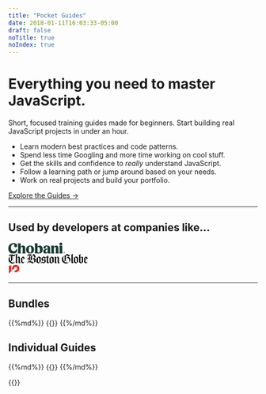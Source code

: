 ```yaml
---
title: "Pocket Guides"
date: 2018-01-11T16:03:33-05:00
draft: false
noTitle: true
noIndex: true
---
```


<h1 class="text-xlarge text-normal">Everything you need to master JavaScript.</h1>

<p class="text-large">Short, focused training guides made for beginners. Start building real JavaScript projects in under an hour.</p>

- Learn modern best practices and code patterns.
- Spend less time Googling and more time working on cool stuff.
- Get the skills and confidence to *really* understand JavaScript.
- Follow a learning path or jump around based on your needs.
- Work on real projects and build your portfolio.

<a class="btn btn-large" href="#bundles">Explore the Guides &rarr;</a>

<hr class="no-margin-bottom">

<h2 class="h3 text-center">Used by developers at companies like...</h2>

<div class="row padding-top-small text-center">
	<div class="grid-third margin-bottom">
		<svg xmlns="http://www.w3.org/2000/svg" style="height:1.6em;" viewBox="0 0 301.46 58.75"><title>Chobani</title><path d="M27.44,8.55c3.47,0,5.25,1.45,5.25,3.63,0,1.61-1.29,3-1.29,5.73,0,4.12,2.9,7.26,7.59,7.26,4.92,0,8.15-3.39,8.15-8.72,0-7.5-5.89-13.56-19.29-13.56C11.62,2.91,0,14.61,0,31.39,0,47.85,9.68,58.75,26.15,58.75c13.48,0,21.71-8.72,21.71-19.29,0-3.55-1.13-4.6-2.58-4.6s-2,1.37-2.42,2.18C40.67,41.4,37,45.92,29.13,45.92c-9.36,0-15-7.91-15-19C14.12,16,20.25,8.55,27.44,8.55ZM67.7,56.24c0-.73-.56-1.29-1-2.1-.73-1.37-1-2.42-1-5.73V30.83c0-4.36,2.91-7.91,6-7.91,2.74,0,4.28,2.1,4.28,5.65V48.42c0,3.31-.24,4.36-1,5.73-.48.81-1,1.37-1,2.1,0,.89.48,1.29,1.37,1.29H90.38c1,0,1.45-.4,1.45-1.29,0-.73-.56-1.29-1-2.1-.81-1.37-1-2.42-1-5.73V28.65c0-7.42-4.44-12.75-12.43-12.75a13.78,13.78,0,0,0-11.7,7V6.05c0-1.78-.24-2.1-2.18-2.1H52.61c-1.78,0-2.42.65-2.42,1.78A6.14,6.14,0,0,0,51,8.15a15.81,15.81,0,0,1,.89,6.13V48.42c0,3.31-.24,4.36-1,5.73-.48.81-1,1.37-1,2.1,0,.89.48,1.29,1.45,1.29h15c.89,0,1.37-.4,1.37-1.29Zm68.91-19.12c0-14.28-9-21.38-21-21.38-12.18,0-21.3,8.15-21.3,21.38,0,13.72,9,21.38,21.14,21.38s21.14-8.07,21.14-21.38Zm-14.2,1.94c0,9.12-2.26,14.85-6.37,14.85-4.36,0-7.42-6-7.42-18.88,0-9,2.34-14.69,6.37-14.69,4.36,0,7.42,5.81,7.42,18.72Zm60.28-3.15c0-12.27-6-20.17-15.74-20.17-6.21,0-10.17,3.23-11.94,6.54V6.05c0-1.78-.24-2.1-2.18-2.1h-11c-1.78,0-2.42.65-2.42,1.78a6.14,6.14,0,0,0,.81,2.42,15.81,15.81,0,0,1,.89,6.13V44.06c0,7.1-.32,9.28-.32,11.38a2.49,2.49,0,0,0,2.82,2.74,11.39,11.39,0,0,0,3.87-1,6.78,6.78,0,0,1,2.34-.4,11.93,11.93,0,0,1,2.91.48,30.31,30.31,0,0,0,8,1.21c13.88,0,21.95-8.63,21.95-22.59Zm-23-12.51c5.33,0,8.39,6.13,8.39,16.3,0,9.52-3.31,14.2-7.34,14.2-3.23,0-5.73-3.23-5.73-7.42V29.05c0-3.63,1.69-5.65,4.68-5.65ZM216,58.34c5.33,0,8.15-1.21,8.15-2.91,0-.73-.32-1-.89-1.53-.81-.73-1.45-1.29-1.45-4.28l.08-19.45c0-8.72-5.25-14.53-18.4-14.53-11.3,0-17,4.6-17,10.65a6,6,0,0,0,6.21,6.37c3.79,0,6-2.66,6-5.33,0-2.1-.73-3.07-.73-4.44s1.53-2.74,4.36-2.74c4.28,0,6.29,2.91,6.29,8.07v3.63c-16.3,1.45-23.56,6.37-23.56,15,0,6.7,5,11.7,12.43,11.7a12.32,12.32,0,0,0,11.14-6.13c.16,3.79,1.53,5.89,7.42,5.89Zm-13.48-6.46c-3.15,0-4.92-2.66-4.92-5.73,0-4.76,3.55-8.31,11-9.76l-.08,8.88c0,3.47-2.58,6.62-6,6.62Zm41.4,4.36c0-.73-.56-1.29-1-2.1-.73-1.37-1-2.42-1-5.73V30.83c0-4.36,2.58-8,5.73-8,2.74,0,4.36,1.94,4.36,5.73V48.42c0,3.31-.24,4.36-1,5.73-.48.81-1,1.37-1,2.1,0,.89.48,1.29,1.37,1.29h15.09c1,0,1.45-.4,1.45-1.29,0-.73-.56-1.29-1-2.1-.81-1.37-1-2.42-1-5.73V29.05c0-7.67-4.36-13.15-12.35-13.15a13.76,13.76,0,0,0-12,7.26V18.88c0-1.78-.24-2.18-2.18-2.18H228.45c-1.69,0-2.26.65-2.26,1.61a6,6,0,0,0,1,2.5c.81,1.45.89,2.91.89,6.13V48.42c0,3.31-.24,4.36-1,5.73-.48.81-1,1.37-1,2.1,0,.89.48,1.29,1.45,1.29h15c.89,0,1.37-.4,1.37-1.29ZM270.57,7.18c0,4,3,7.18,8.07,7.18s8.07-3.23,8.07-7.18S283.72,0,278.64,0s-8.07,3.15-8.07,7.18Zm1,50.35h14.93c1,0,1.45-.4,1.45-1.29,0-.73-.56-1.29-1-2.1-.73-1.37-1-2.42-1-5.73V18.88c0-1.78-.24-2.18-2.18-2.18h-11.3c-1.69,0-2.26.65-2.26,1.61a6,6,0,0,0,1,2.5c.73,1.45.89,2.91.89,6.13V48.42c0,3.31-.24,4.36-1,5.73-.48.81-1,1.37-1,2.1,0,.89.48,1.29,1.45,1.29Z" fill="#1c3c34"></path><path d="M296.19,51.26h.91c.61,0,.91.24.91.73s-.32.73-.91.73h-.91Zm2.6.73c0-.9-.6-1.4-1.69-1.4h-1.7v4.87h.79V53.41H297l1.11,2.05H299l-1.22-2.11a1.39,1.39,0,0,0,1-1.36M297,57a3.9,3.9,0,1,1,3.85-3.9A3.75,3.75,0,0,1,297,57m0-8.36a4.46,4.46,0,1,0,4.47,4.46A4.32,4.32,0,0,0,297,48.61" fill="#1c3c34"></path></svg>
	</div>
	<div class="grid-third margin-bottom">
		<svg style="height:1.6em;" viewBox="0 0 317 44" xmlns="http://www.w3.org/2000/svg" xmlns:xlink="http://www.w3.org/1999/xlink" aria-labelledby="bg-logo-title"><title id="bg-logo-title">The Boston Globe</title><path d="M292.294 26.857c0 3.096-.142 9.155-.142 9.367l-.21.21-5.85-3.66V18.403c.917-1.408 2.185-2.114 3.312-2.114 1.338 0 2.325.986 2.816 2.325 0 .564.074 4.298.074 8.244zm19.3-5.847l-5.425 4.437V15.374l5.425 5.636zm-14.37 12.75c-.353-3.17-.28-11.765-.28-15.78 0-2.606-2.256-4.51-5.076-5.707l-5.775 4.86V6.567c0-1.76 1.056-3.664 2.323-3.664V2.55c-2.745 0-5.773 2.186-6.27 3.595-.63-1.058-2.11-1.693-3.518-1.693l-.073.563c1.41 0 2.748 2.398 2.748 6.626 0 8.522-.07 16.696-.07 20.214 0 1.13-.142 1.905-.777 2.82l8.667 5.28c3.31-3.093 4.577-4.01 8.1-6.193zm19.092-1.338l-.426-.426c-2.182 2.185-3.452 3.1-4.718 3.1-1.27 0-2.467-.775-5.003-2.746v-5.777l9.933-7.96c-2.326-1.973-7.115-6.764-7.115-6.764-2.678 2.397-4.227 3.735-7.96 6.34.14.775.282 1.83.282 2.677V32.07c0 .774-.07 1.337-.355 2.252l7.82 5.492 7.54-7.392zm-92.638-4.438c0 1.9-.565 3.097-1.832 4.085-2.887-2.82-4.296-6.764-4.296-10.71 0-5.915 2.04-8.173 4.86-10.214.424-.352.845-.636 1.268-.915v17.754zm7.608 8.098c-3.733-.28-6.62-1.548-8.875-3.45 3.45-2.395 5.635-3.59 5.635-7.26V7.13l1.058-.843c.776.28 1.41.56 2.183.843v28.952zm10.99-8.312c0 2.046-.21 3.453-.774 5.147-2.044 2.038-5.076 3.237-8.524 3.237h-.988V18.05c.635-.07 1.2-.14 1.762-.14 5.074 0 8.524 4.577 8.524 9.86zm-2.748-16.694l-7.537 6.692V7.413c2.68 1.057 5.074 2.325 7.538 3.663zm32.545 24.658l-.42.278-5.988-3.804V15.374l6.34 3.098.068 17.262zM246.998 5.016l-.637-.563-2.32 2.466s-5.992-1.973-10.85-4.79c-6.692 5.07-11.764 8.663-18.317 13.315-1.55 2.322-2.395 5.35-2.395 8.663 0 9.014 8.312 16.058 18.808 16.058 6.833-2.885 11.696-6.902 15.288-11.762.21-.984.28-2.395.28-3.17 0-6.552-4.437-10.213-9.157-11.34l9.3-8.878zm30.29 10.92l-8.454-4.365c-2.607 2.394-5.142 4.154-8.523 5.844.21.637.424 3.243.424 4.864v11.625c-.774.842-1.554 1.27-2.327 1.27-.773 0-1.62-.355-2.676-1.13V5.864c0-1.62.987-3.523 2.256-3.523v-.208c-2.607 0-4.933 1.195-5.634 3.166-.637-1.055-1.62-1.972-3.1-1.972l-.072.283c.845 0 1.693 2.393 1.693 4.646V30.87c0 2.185-.283 3.312-1.127 4.51l5.633 4.087 5.282-4.58 8.172 4.927c3.1-2.885 4.934-4.577 8.383-6.618-.21-1.058-.28-3.1-.28-3.947v-10c-.003-1.694.07-2.61.35-3.314zm-133.776 20.36c-2.045-1.835-4.86-3.38-9.37-3.38l6.905-7.327 2.394 2.11.072 8.596zm2.323-16.977l-5.915 6.406-2.608-1.9V15.3c2.68 1.83 4.226 2.818 8.523 4.017zm29.093 17.114l-.28.215-5.635-3.454v-17.61l5.915 3.52v17.328zm5.495-2.606c-.28-.91-.35-1.832-.35-2.674V16.36l-7.68-4.298c-2.464 2.465-5.285 4.227-8.875 6.2.21.703.353 1.83.353 2.606v12.467c-1.126 1.2-2.256 1.903-3.24 1.903-.987 0-1.97-.42-3.03-1.547 0-.986.07-11.695.07-18.244h5.495v-1.34l-5.495-.21s.07-5.144.14-6.202h-.63l-7.682 8.103c-3.31-.493-5.774-1.69-9.37-4.155-2.815 2.885-4.718 4.223-8.098 5.845.14 1.692.21 2.607.21 4.298 0 1.972 0 2.605-.14 4.3l4.507 3.165-4.227 4.44c-1.83 1.904-2.535 3.452-2.535 5 0 1.41.565 2.535 1.408 3.594l.494-.28c-.565-.847-.918-1.835-.918-2.746 0-1.48.775-2.75 2.958-2.75 2.185 0 4.58 1.408 6.975 3.308 2.677-2.464 4.65-4.08 7.608-5.56V27.07c0-.847.07-1.2.284-1.763l-4.51-3.028 5.778-6.272h2.676c0 6.41-.07 14.653-.07 15.57 0 1.126-.212 2.536-.986 3.662l6.41 4.718 5.496-5 7.96 5.212c3.102-2.887 5.565-4.79 9.015-6.342zm25.574.99l-.492-.564-2.398 2.04c-1.197 0-2.042-.844-2.042-2.182 0-1.196.073-15.148.142-17.542-.916-1.834-2.116-3.24-4.79-4.157l-6.413 4.72c0-1.972-1.126-3.734-3.31-4.86l-3.734 3.17 1.975 2.11s-.072 12.4-.072 14.442c0 2.048-1.478 3.526-1.478 3.526l5.845 4.293 3.1-3.8-2.326-2.112V18.4c1.13-1.477 2.327-2.113 3.386-2.113 1.195 0 2.18.845 2.463 2.045.072.915.072 2.395.072 3.945 0 2.395 0 10.845-.072 14.155.422 1.48 2.607 3.523 4.016 3.523l6.127-5.138zM102.863 24.32l-.14 10.14c-1.056.568-1.76.92-2.747 1.622-.774-.49-1.55-.985-2.465-1.548V21.432l5.353 2.888zm.776-8.805c0 1.547-1.41 2.324-6.13 5.282V16.29c0-2.256.14-3.522.21-4.44h-.984c.14.986.212 2.184.212 4.44v17.965c-2.96-1.763-6.553-3.595-10.358-3.876 3.594-2.044 7.186-4.79 7.186-8.81v-8.803c0-2.82 1.127-4.51 4.087-7.045 2.323 3.45 3.242 4.93 5.07 8.03.425.704.706 1.41.706 1.763zm19.935 20.78l-.28.213-5.567-3.384v-17.82l5.847 3.31v17.682zM94.412 4.526l-.14-.424c-2.96 0-4.58-.353-6.13-.633-1.48-.21-2.75-.493-4.51-.493-4.65 0-7.68 2.396-7.68 6.27 0 1.62.353 2.535 1.41 3.734l.422-.423c-.564-.706-.844-1.41-.844-2.185 0-1.69 1.41-3.17 4.508-3.17 2.326 0 4.438.424 6.27.847-3.945 2.886-6.342 5-6.342 11.13-.563-.212-1.34-.352-2.394-.352-2.96 0-4.508 1.97-4.508 3.872 0 .848.21 1.765.775 2.397l.492-.28c-.212-.425-.353-.847-.353-1.27 0-1.267.985-2.254 2.817-2.254 1.62 0 2.818.704 3.38 1.693 0 4.296-.844 6.48-3.097 6.48v.49c3.38 0 7.466-2.463 7.466-6.408v-7.89c.002-6.483 3.805-9.51 8.456-11.13zm14.722 17.822l-6.27-4.156c2.395-1.478 3.17-1.902 4.015-2.535 1.48-1.057 1.902-1.69 1.902-2.325 0-.494-.212-1.41-1.338-3.1-1.41-2.113-2.747-4.156-5.565-8.1-3.947 2.678-6.13 4.294-10.286 7.538-1.69 1.336-2.96 3.45-2.96 6.127 0 .917.072 5.637.072 8.737 0 2.394-.424 3.664-2.96 5.774-6.127 0-9.79 3.95-9.79 7.892 0 1.692.563 3.453 1.83 4.858l.424-.42c-.776-.85-1.408-2.185-1.408-3.734 0-2.115 1.55-4.44 6.41-4.44 5.353 0 10.354 3.665 13.242 5.427 4.157-3.524 6.764-5.004 12.117-6.767v-8.946c0-.632.212-1.266.564-1.83zm20.147-6.13l-8.1-4.438c-2.466 2.467-5.634 4.438-9.227 6.41.49 1.48.35 3.38.35 5.777 0 5.848.07 9.018-.985 10.567l8.947 5.496c2.465-2.538 5.142-4.508 8.735-6.48-.28-.918-.353-1.833-.353-2.68V20.87c0-2.958.283-4.014.634-4.65zM11.075 27.21c0 2.112-.353 3.38-1.48 4.365C6.99 28.9 5.58 25.095 5.58 20.797c0-2.395.423-4.225 1.267-5.494 1.41-1.27 3.1-2.467 4.227-3.1V27.207zm8.03 8.872c-3.52-.422-6.55-1.76-8.806-3.8 4.368-3.17 5.353-5.004 5.353-8.526V9.454l.142-.14c1.41.14 2.186.21 3.313.282v26.486zM61.373 21.08l-5.705 4.577v-9.862l.21-.21 5.495 5.494zM65.81 32.42l-.423-.426c-2.254 2.4-3.24 3.032-4.93 3.032-1.27 0-2.748-.774-4.79-2.678v-5.777l10.143-7.747-6.903-6.835c-3.03 2.395-3.523 2.82-5.707 4.51-1.197.914-1.9 1.34-2.677 1.69.14.845.28 2.044.28 2.89v12.89c-1.194 1.127-2.323 1.622-3.167 1.622-1.128 0-1.973-.706-1.973-1.903V16.43c-.704-2.184-2.042-3.594-4.648-4.51l-6.413 5.213V5.016c0-1.76.988-3.38 1.903-3.803V1c-2.606 0-4.438 1.693-5.212 3.666L30.166 2.34l-.424.07v30.997c-2.536 1.338-5.283 2.817-8.313 2.817-.563 0-1.057 0-1.62-.07V9.668c1.337.14 2.184.21 2.958.21 1.196 0 1.973-.21 2.536-.493l3.453-7.045-.565-.14c-1.34 2.677-2.04 3.098-4.93 3.098-1.338 0-4.297-.35-7.257-.703-2.818-.352-5.707-.704-7.184-.704-4.367 0-6.904 3.03-6.904 6.13 0 1.267.422 2.536 1.27 3.664l.49-.353c-.562-.704-.914-1.62-.914-2.396 0-1.266.986-2.393 3.663-2.393 1.058 0 4.79.355 8.313.633-4.016 1.974-7.325 4.087-11.2 7.045C1.846 18.473 1 21.36 1 24.32 1 31.93 6.778 40.17 19.53 40.17c3.733-2.11 9.228-5.28 9.228-5.28l5.07 4.58 3.523-3.455-2.747-2.89v-14.72c1.197-1.62 2.537-2.325 3.595-2.325 1.196 0 2.324.846 2.606 2.395v17.68c.422 1.482 2.182 2.888 3.945 3.38l6.268-4.716 7.257 4.997 7.535-7.392z" fill-rule="nonzero" fill="#000"></path></svg>
	</div>
	<div class="grid-third margin-bottom">
		<svg xmlns="http://www.w3.org/2000/svg" style="height:1.6em;" viewbox="0 0  269.941 235.838"><path fill="#DF2B26" d="M60.933 4.502L0 34.499l12.081 14.422V186.13l48.852-48.868z"/><path d="M117.498 215.8c0 7.527-5.092 10.752-10.75 10.752-7.508 0-9.263-4.576-9.263-9.544v-43.127h-.319l-24.134 24.133v24.633c0 13.574 7.256 25.528 24.053 25.528 7.39 0 14.918-3.086 20.413-8.192v6.582h24.453v-72.684h-24.453V215.8zm84.252-43.395c-8.327 0-15.17 2.95-20.689 8.327v-6.852h-24.578v96.061h24.578v-29.959c5.52 5.106 12.362 8.192 20.689 8.192 20.288 0 32.928-16.252 32.928-37.885 0-21.359-12.64-37.884-32.928-37.884zm-6.58 54.812c-9.398 0-14.109-7.795-14.109-17.061 0-9.267 4.574-16.929 14.109-16.929 9.278 0 13.569 7.785 13.569 16.929 0 9.002-4.291 17.061-13.569 17.061z" fill="#fff"/><path fill="#DF2B26" d="M157.093 0c-43.492.005-78.737 35.251-78.737 78.736 0 12.008 2.771 23.353 7.57 33.528l.825.853 48.644-48.642-15.297-15.297h66.562v66.557l-15.296-15.297-48.922 48.923c10.468 5.142 22.203 8.117 34.656 8.117 43.484 0 78.74-35.25 78.74-78.742C235.838 35.251 200.582 0 157.093 0z"/></svg>
	</div>
</div>

<div class="row text-center">
</div>

<hr class="no-margin-top">

## Bundles

<div class="list-spaced">
{{%md%}}
{{<product-list package="bundles">}}
{{%/md%}}
</div>

## Individual Guides

<div class="list-spaced">
{{%md%}}
{{<product-list package="complete">}}
{{%/md%}}
</div>


{{<mailchimp intro>}}